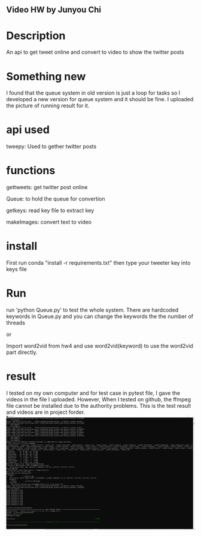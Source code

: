 ## Video HW by Junyou Chi
# Description
An api to get tweet online and convert to video to show the twitter posts

# Something new
I found that the queue system in old version is just a loop for tasks so I developed a new version for queue system and it should be fine. I uploaded the picture of running result for it.

# api used
tweepy: Used to gether twitter posts

# functions

gettweets: get twitter post online

Queue: to hold the queue for convertion

getkeys: read key file to extract key

makeImages: convert text to video

# install
First run conda "install -r requirements.txt"
then type your tweeter key into keys file

# Run
run 'python Queue.py' to test the whole system. There are hardcoded keywords in Queue.py and you can change the keywords the the number of threads

or 

Import word2vid from hw4
and use word2vid(keyword) to use the word2vid part directly.


# result
I tested on my own computer and for test case in pytest file, I gave the videos in the file I uploaded. However, When I tested on github, the ffmpeg file cannot be installed due to the authority problems. This is the test result and videos are in project forder.
![Test Image 1](https://github.com/BUEC500C1/video-chijunyou/blob/master/result2.png)
